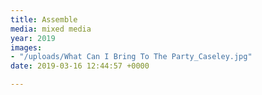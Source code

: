```yaml
---
title: Assemble
media: mixed media
year: 2019
images:
- "/uploads/What Can I Bring To The Party_Caseley.jpg"
date: 2019-03-16 12:44:57 +0000

---
```

